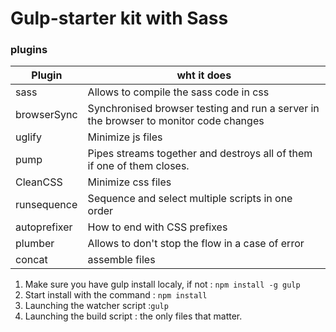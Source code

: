 # Gulp-starter kit with Sass

### plugins

|Plugin|wht it does|
|---|---|
|sass|Allows to compile the sass code in css|
|browserSync| Synchronised browser testing and run a server in the browser to monitor code changes|
|uglify|Minimize js files|
|pump|Pipes streams together and destroys all of them if one of them closes.|
|CleanCSS|Minimize css files|
|runsequence|Sequence and select multiple scripts in one order |
|autoprefixer|How to end with CSS prefixes|
|plumber|Allows to don't stop the flow in a case of error|
|concat|assemble files|

  1.  Make sure you have gulp install localy, if not : `npm install -g gulp`
  2. Start install with the command : `npm install`
  3. Launching the watcher script :`gulp`
  4. Launching the build script : the only files that matter.

